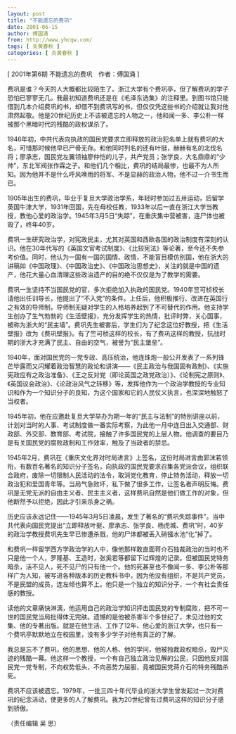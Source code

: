 ```yaml
---
layout: post
title: "不能遗忘的费巩"
date: 2001-06-15
author: 傅国涌
from: http://www.yhcqw.com/
tags: [ 炎黄春秋 ]
categories: [ 炎黄春秋 ]
---
```



[ 2001年第6期 不能遗忘的费巩　作者：傅国涌 ]


费巩是谁？今天的人大概都比较陌生了。浙江大学有个费巩亭，但了解费巩的学子恐怕已寥寥无几。我最初知道费巩还是在《毛泽东选集》的注释里。到图书馆只能借到几本介绍费巩的书，却借不到费巩写的书，但仅仅凭这些书的介绍就让我对他肃然起敬。他是20世纪历史上不该被遗忘的人物之一，他和闻一多、李公朴一样被那个黑暗时代的残酷的政权谋杀了。


1946年初，中共代表向执政的国民党要求立即释放的政治犯名单上就有费巩的大名，可惜那时候他早已尸骨无存。和他同时列名的还有叶挺，赫赫有名的北伐名将；廖承志，国民党左翼领袖廖仲恺的儿子，共产党员；张学良，大名鼎鼎的“少帅”，东北军阀张作霖之子。和他们几个相比，费巩的结局最惨，也最不为人所知。因为他并不是什么呼风唤雨的将军、不是显赫的政治人物，他不过一介书生而已。


1905年出生的费巩，毕业于复旦大学政治学系，年轻时参加过五卅运动，后留学英国牛津大学，1931年回国，先在母校任教，1933年以后一直在浙江大学当教授，教他心爱的政治学。1945年3月5日“失踪”，在重庆集中营被害，连尸体也被毁了，终年40岁。


费巩一生研究政治学，对宪政民主，尤其对英国和西欧各国的政治制度有深刻的认识。他在30年代写的《英国文官考试制度》、《比较宪法》等论著，至今还不失参考价值。同时，他认为一国有一国的国情、政情，不能盲目模仿别国，他在浙大的讲稿如《中国政理》、《中国政治史》、《中国政治思想史》，关注的就是中国的遗产，他花大量心血清理这些政治遗产的目的绝不仅仅是为了教学的需要。


费巩一生坚持不当国民党的官，多次拒绝加入执政的国民党。1940年竺可桢校长请他出任训导长，他提出了“不入党”的条件。上任后，他积极推行、改进在英国行之有效的导师制，导师制无疑对学生的人格培养起到了不可替代的作用。他支持学生创办了生气勃勃的《生活壁报》，充分发挥学生的热情，批评时弊，关心国事，被称为浙大的“民主墙”。费巩先生被害后，学生们为了纪念这位好教授，把《生活壁报》改为《费巩壁报》。有了竺可桢这样的校长，有了费巩这样的教授，抗战时期的浙大才充满了民主、自由的空气，被誉为“民主堡垒”。


1940年，面对国民党的一党专政、高压统治，他连珠炮一般公开发表了一系列锋芒毕露而又闪耀着政治智慧的政论和讲演——《民主政治与我国固有政制》、《实施宪政应有之政治准备》、《王之反对党（即论英国之政党政治）》、《论制宪之原则》、《英国议会政治》、《论政治风气之转移》等，发挥他作为一个政治学教授的专业知识和作为一个知识分子的良知，为这个国家和它的人民仗义执言，也深深地触怒了当权者。


1945年初，他在应邀赴复旦大学举办为期一年的“民主与法制”的特别讲座以前，计划对当时的人事、考试制度做一番实际考察，为此他一月中连日出入交通部、财政部、外交部、教育部、考试院，接触了许多国民党的上层人物。他调查的要目乃是有关国民党的腐败政制和工作效率，触及了当政者的禁忌。


1945年2月，费巩在《重庆文化界对时局进言》上签名，这份时局进言由郭沫若领衔，有数百名著名的知识分子签名，向执政的国民党要求召集各党派会议，组织联合政府，废除一切限制人民活动的法令，取消党化教育，停止特务活动，释放一切政治犯和爱国青年等。当局气急败坏，私下做了很多工作，让签名者声明反悔。费巩是无党无派的自由主义者、民主主义者，这样费巩自然是他们做工作的对象，但他断然予以拒绝，因此才引来杀身之祸。


历史应该永远记住——1945年3月5日凌晨，发生了著名的“费巩失踪事件”。当中共代表向国民党提出“立即释放叶挺、廖承志、张学良、杨虎城、费巩”时，40岁的政治学教授费巩先生早已惨遭杀戮，他的尸体都被丢入硝镪水池“化”掉了。


和费巩一样留学西方学政治学的人中，像他那样敢直面蒋介石独裁政治的当时也不只是他一个人，罗隆基、王造时，张奚若等都留下过辉煌的记录。但被国民党特务暗杀，活不见人，死不见尸的只有他一个。他的死甚至也不像闻一多、李公朴等那样广为人知，被写进各种版本的历史教科书中，因为他没有组织，不是共产党员，不是民盟的成员，连左倾也算不上。他只是一个独立的知识分子，一个有社会责任感的教授。


读他的文章痛快淋漓，他运用自己的政治学知识抨击国民党的专制腐败，把不可一世的国民党当局批得体无完肤。遗憾的是他被杀害半个多世纪了，未见过他的文集、他的专著出版。就是在他生活、工作了12年、他心爱的浙江大学，也只有一个费巩亭默默地立在校园里，没有多少学子对他有真正的了解。


我总是忘不了费巩，他的思想、他的人格、他的学问，他被独裁政权暗杀，毁尸灭迹的残酷一幕。他这样一个教授，一个有自己独立政治见解的公民，只因他反对国民党一党专制，不向权势低头，不向恶势力屈服，竟被国民党蒋介石的特务残酷杀死。

费巩不应该被遗忘。1979年，一批三四十年代毕业的浙大学生曾发起过一次对费巩的纪念活动，使更多的人了解费巩。我为20世纪曾有过费巩这样的知识分子感到骄傲。

（责任编辑 吴 思）


